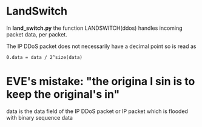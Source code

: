 # LandSwitch

In __land_switch.py__ the function LANDSWITCH(ddos) handles incoming packet data, per packet.

The IP DDoS packet does not necessarily have a decimal point so is read as

    0.data = data / 2^size(data)
    
# EVE's mistake: "the origina l sin is to keep the original's in"
data is the data field of the IP DDoS packet or IP packet which is flooded with binary sequence data
